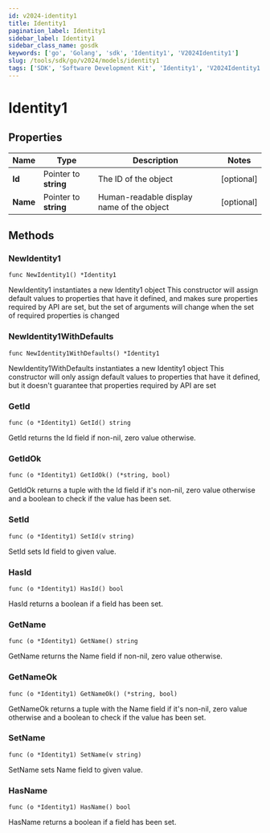 ```yaml
---
id: v2024-identity1
title: Identity1
pagination_label: Identity1
sidebar_label: Identity1
sidebar_class_name: gosdk
keywords: ['go', 'Golang', 'sdk', 'Identity1', 'V2024Identity1'] 
slug: /tools/sdk/go/v2024/models/identity1
tags: ['SDK', 'Software Development Kit', 'Identity1', 'V2024Identity1']
---
```


# Identity1

## Properties

Name | Type | Description | Notes
------------ | ------------- | ------------- | -------------
**Id** | Pointer to **string** | The ID of the object | [optional] 
**Name** | Pointer to **string** | Human-readable display name of the object | [optional] 

## Methods

### NewIdentity1

`func NewIdentity1() *Identity1`

NewIdentity1 instantiates a new Identity1 object
This constructor will assign default values to properties that have it defined,
and makes sure properties required by API are set, but the set of arguments
will change when the set of required properties is changed

### NewIdentity1WithDefaults

`func NewIdentity1WithDefaults() *Identity1`

NewIdentity1WithDefaults instantiates a new Identity1 object
This constructor will only assign default values to properties that have it defined,
but it doesn't guarantee that properties required by API are set

### GetId

`func (o *Identity1) GetId() string`

GetId returns the Id field if non-nil, zero value otherwise.

### GetIdOk

`func (o *Identity1) GetIdOk() (*string, bool)`

GetIdOk returns a tuple with the Id field if it's non-nil, zero value otherwise
and a boolean to check if the value has been set.

### SetId

`func (o *Identity1) SetId(v string)`

SetId sets Id field to given value.

### HasId

`func (o *Identity1) HasId() bool`

HasId returns a boolean if a field has been set.

### GetName

`func (o *Identity1) GetName() string`

GetName returns the Name field if non-nil, zero value otherwise.

### GetNameOk

`func (o *Identity1) GetNameOk() (*string, bool)`

GetNameOk returns a tuple with the Name field if it's non-nil, zero value otherwise
and a boolean to check if the value has been set.

### SetName

`func (o *Identity1) SetName(v string)`

SetName sets Name field to given value.

### HasName

`func (o *Identity1) HasName() bool`

HasName returns a boolean if a field has been set.


